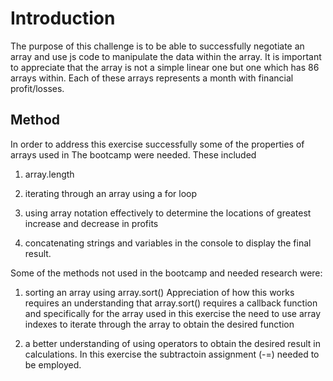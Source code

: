 # **Introduction**
The purpose of this challenge is to be able to successfully negotiate an array and use js code to manipulate the data within the array. It is important to appreciate that the array is not a simple linear one but one which has 86 arrays within. Each of these arrays represents a month with financial profit/losses.

## Method
In order to address this exercise successfully some of the properties of arrays used in The bootcamp were needed. These included
1. array.length

2. iterating through an array using a for loop

3. using array notation effectively to determine the locations of greatest increase and decrease in profits

4. concatenating strings and variables in the console to display the final result. 

Some of the methods not used in the bootcamp and needed research were:

1. sorting an array using array.sort() Appreciation of how this works requires an understanding that array.sort() requires a callback function and specifically for the array used in this exercise the need to use array indexes to iterate through the array to obtain the desired function

2. a better understanding of using operators to obtain the desired result in calculations. In this exercise the subtractoin assignment (-=) needed to be employed.




